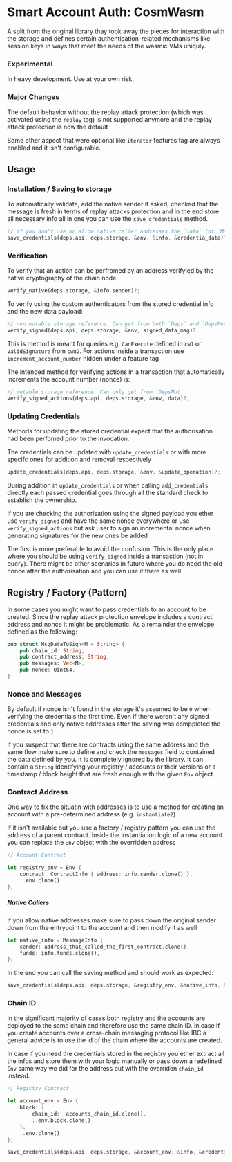 # Smart Account Auth: CosmWasm
A split from the original library thay took away the pieces for interaction with the storage and defines certain authentication-related mechanisms like session keys in ways that meet the needs of the wasmic VMs uniquly.  

### Experimental
In heavy development. Use at your own risk. 

### Major Changes
The default behavior without the replay attack protection (which was activated using the `replay` tag) is not supported anymore and the replay attack protection is now the default 

Some other aspect that were optional like `iterator` features tag are always enabled and it isn't configurable.

## Usage

### Installation / Saving to storage 
To automatically validate, add the native sender if asked, checked that the message is fresh in terms of replay attacks protection and in the end store all necessary info all in one you can use the `save_credentials` method.
```rust
// if you don't use or allow native caller addresses the `info` (of `MessageInfo` is not used)
save_credentials(deps.api, deps.storage, &env, &info, &credentia_data)?;
```

### Verification
To verify that an action can be perfromed by an address verifyied by the native cryptography of the chain node 
```rust 
verify_native(deps.storage, &info.sender)?;
```

To verify using the custom authenticators from the stored credential info and the new data payload:
```rust
// non mutable storage reference. Can get from both `Deps` and `DepsMut`
verify_signed(deps.api, deps.storage, &env, signed_data_msg)?;
```
This is method is meant for queries e.g. `CanExecute` defined in `cw1` or `ValidSignature` from `cw82`. For actions inside a transaction use `increment_account_number` hidden under a feature tag

The intended method for verifying actions in a transaction that automatically increments the account number (nonce) is:
```rust
// mutable storage reference. Can only get from `DepsMut`
verify_signed_actions(deps.api, deps.storage, &env, data)?;
```

### Updating Credentials

Methods for updating the stored credential expect that the authorisation had been perfomed prior to the invocation.

The credentials can be updated with `update_credentials` or with more specifc ones for addition and removal respectively 
```rust
update_credentials(deps.api, deps.storage, &env, &update_operation)?;
```

During addition in `update_credentials` or when calling `add_credentials` directly each passed credential goes through all the standard check to establish the ownership.  

If you are checking the authorisation using the signed payload you ether use `verify_signed` and have the same nonce everywhere or use `verify_signed_actions` but ask user to sign an incremental nonce when generating signatures for the new ones be added

The first is more preferable to avoid the confusion. This is the only place where you should be using `verify_signed` inside a transaction (not in query). There might be other scenarios in future where you do need the old nonce after the authorisation and you can use it there as well. 

 


## Registry / Factory  (Pattern)

In some cases you might want to pass credentials to an account to be created. Since the replay attack protection envelope includes a contract address and nonce it might be problematic. As a remainder the envelope defined as the following:
```rust
pub struct MsgDataToSign<M = String> {
    pub chain_id: String,
    pub contract_address: String,
    pub messages: Vec<M>,
    pub nonce: Uint64,
}
```

### Nonce and Messages

By default if nonce isn't found in the storage it's assumed to be `0` when verifying the credentials the first time.  Even if there weren't any signed credentials and only native addresses after the saving was comppleted the nonce is set to `1` 

If you suspect that there are contracts using the same address and the same flow make sure to define and check the  `messages` field to contained the data defined by you. It is completely ignored by the library. It can contain a `String` identifying your registry / accounts or their versions or a timestamp / block height that are fresh enough with the given `Env` object.



### Contract Address
One way to fix the situatin with addresses is to use a method for creating an account with a pre-determined address (e.g. `instantiate2`)

If it isn't available but you use a factory / registry pattern you can use the address of a parent contract.
Inside the instantiation logic of a new account you can replace the  `Env` object with the overridden address

```rust
// Account Contract

let registry_env = Env {
    contract: ContractInfo { address: info.sender.clone() },
    ..env.clone()
};
```

##### Native Callers
If you allow native addresses make sure to pass down the original sender down from the entrypoint to the account and then modify it as well
```rust
let native_info = MessageInfo {
    sender: address_that_called_the_first_contract.clone(),
    funds: info.funds.clone(),
};
```


In the end you can call the saving method and should work as expected:
```rust
save_credentials(deps.api, deps.storage, &registry_env, &native_info, &credentia_data)?;
```


### Chain ID
In the significant majority of cases both registry and the accounts are deployed to the same chain and therefore use the same chain ID. In case if you create accounts over a cross-chain messaging protocol like IBC a general advice is to use the id of the chain where the accounts are created. 

In case if you need the credentials stored in the registry you ether extract all the infos and store them with your logic manually or pass down a redefined `Env` same way we did for the address but with the overriden `chain_id` instead. 

```rust
// Registry Contract

let account_env = Env {
    block: {
        chain_id:  accounts_chain_id.clone(),
        ..env.block.clone()
    },
    ..env.clone()
};

save_credentials(deps.api, deps.storage, &account_env, &info, &credentia_data)?;
```
